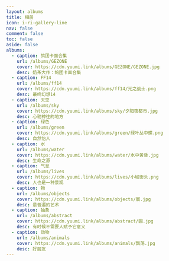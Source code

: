```yaml
---
layout: albums
title: 相册
icon: i-ri-gallery-line
nav: false
comment: false
toc: false
aside: false
albums:
  - caption: 鸽团卡面合集
    url: /albums/GEZONE
    cover: https://cdn.yuumi.link/albums/GEZONE/GEZONE.jpg
    desc: 奶茶大作：鸽团卡面合集
  - caption: FF14
    url: /albums/ff14
    cover: https://cdn.yuumi.link/albums/ff14/光之战士.png
    desc: 最终幻想14
  - caption: 天空
    url: /albums/sky
    cover: https://cdn.yuumi.link/albums/sky/夕阳夜都市.jpg
    desc: 心驰神往的地方
  - caption: 绿色
    url: /albums/green
    cover: https://cdn.yuumi.link/albums/green/绿叶丛中蝶.png
    desc: 自然怡人
  - caption: 水
    url: /albums/water
    cover: https://cdn.yuumi.link/albums/water/水中黄昏.jpg
    desc: 生命之源
  - caption: 气息
    url: /albums/lives
    cover: https://cdn.yuumi.link/albums/lives/小城街头.png
    desc: 人也是一种景观
  - caption: 物
    url: /albums/objects
    cover: https://cdn.yuumi.link/albums/objects/展.jpg
    desc: 最普遍的艺术
  - caption: 抽象
    url: /albums/abstract
    cover: https://cdn.yuumi.link/albums/abstract/圆.jpg
    desc: 有时候不需要人赋予它意义
  - caption: 动物
    url: /albums/animals
    cover: https://cdn.yuumi.link/albums/animals/飘荡.jpg
    desc: 好朋友
---
```


